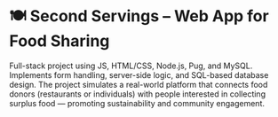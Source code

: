 # 🍽️ Second Servings – Web App for Food Sharing

Full-stack project using JS, HTML/CSS, Node.js, Pug, and MySQL. Implements form handling, server-side logic, and SQL-based database design.
The project simulates a real-world platform that connects food donors (restaurants or individuals) with people interested in collecting surplus food — promoting sustainability and community engagement.

